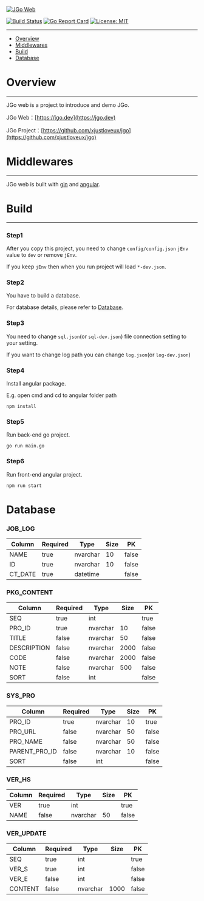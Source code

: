 [![JGo Web](https://jgo.dev/assets/images/logo_300.svg)](https://jgo.dev/)

[![Build Status](https://github.com/xjustloveux/jgo.web/actions/workflows/cicd.yml/badge.svg)](https://github.com/xjustloveux/jgo/actions/workflows/cicd.yml)
[![Go Report Card](https://goreportcard.com/badge/github.com/xjustloveux/jgo.web)](https://goreportcard.com/report/github.com/xjustloveux/jgo.web)
[![License: MIT](https://img.shields.io/badge/License-MIT-blue.svg)](https://github.com/xjustloveux/jgo.web/blob/master/LICENSE)

---

* [Overview](#Overview)
* [Middlewares](#Middlewares)
* [Build](#Build)
* [Database](#Database)

# Overview

---

JGo web is a project to introduce and demo JGo.

JGo Web：[https://jgo.dev](https://jgo.dev)

JGo Project：[https://github.com/xjustloveux/jgo](https://github.com/xjustloveux/jgo)

# Middlewares

---

JGo web is built with [gin](https://github.com/gin-gonic/gin) and [angular](https://angular.io/).

# Build

---

### Step1

After you copy this project, you need to change `config/config.json` `jEnv` value to `dev` or remove `jEnv`.

If you keep `jEnv` then when you run project will load `*-dev.json`.

### Step2

You have to build a database.

For database details, please refer to [Database](#Database).

### Step3

You need to change `sql.json`(or `sql-dev.json`) file connection setting to your setting.

If you want to change log path you can change `log.json`(or `log-dev.json`)

### Step4

Install angular package.

E.g. open cmd and cd to angular folder path

```shell
npm install
```

### Step5

Run back-end go project.

```shell
go run main.go
```

### Step6

Run front-end angular project.

```shell
npm run start
```

# Database

### JOB_LOG

| Column  | Required | Type     | Size | PK    |
|---------|----------|----------|------|-------|
| NAME    | true     | nvarchar | 10   | false |
| ID      | true     | nvarchar | 10   | false |
| CT_DATE | true     | datetime |      | false |

### PKG_CONTENT

| Column      | Required | Type     | Size | PK    |
|-------------|----------|----------|------|-------|
| SEQ         | true     | int      |      | true  |
| PRO_ID      | true     | nvarchar | 10   | false |
| TITLE       | false    | nvarchar | 50   | false |
| DESCRIPTION | false    | nvarchar | 2000 | false |
| CODE        | false    | nvarchar | 2000 | false |
| NOTE        | false    | nvarchar | 500  | false |
| SORT        | false    | int      |      | false |

### SYS_PRO

| Column        | Required | Type     | Size | PK    |
|---------------|----------|----------|------|-------|
| PRO_ID        | true     | nvarchar | 10   | true  |
| PRO_URL       | false    | nvarchar | 50   | false |
| PRO_NAME      | false    | nvarchar | 50   | false |
| PARENT_PRO_ID | false    | nvarchar | 10   | false |
| SORT          | false    | int      |      | false |

### VER_HS

| Column | Required | Type     | Size | PK    |
|--------|----------|----------|------|-------|
| VER    | true     | int      |      | true  |
| NAME   | false    | nvarchar | 50   | false |

### VER_UPDATE

| Column  | Required | Type     | Size | PK    |
|---------|----------|----------|------|-------|
| SEQ     | true     | int      |      | true  |
| VER_S   | true     | int      |      | false |
| VER_E   | false    | int      |      | false |
| CONTENT | false    | nvarchar | 1000 | false |